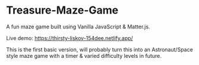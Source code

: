 # Treasure-Maze-Game
A fun maze game built using Vanilla JavaScript &amp; Matter.js.

Live demo: https://thirsty-liskov-154dee.netlify.app/

This is the first basic version, will probably turn this into an Astronaut/Space style maze game with a timer & varied difficulty levels in future.
